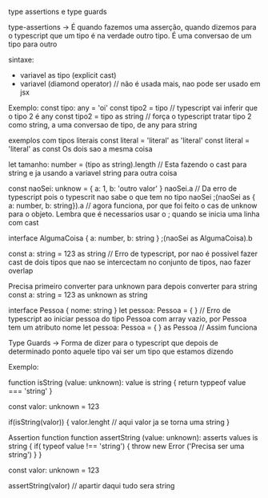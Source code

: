 type assertions e type guards

type-assertions -> É quando fazemos uma asserção, quando dizemos para o typescript que um tipo é na verdade outro tipo. É uma conversao de um tipo para outro

sintaxe:
- variavel as tipo   (explicit cast)
- <string>variavel   (diamond operator)    // não é usada mais, nao pode ser usado em jsx

Exemplo:
const tipo: any = 'oi'
const tipo2 = tipo  // typescript vai inferir que o tipo 2 é any
const tipo2 = tipo as string   // força o typescript tratar tipo 2 como string, a uma conversao de tipo, de any para string

exemplos com tipos literais
const literal = 'literal' as 'literal'
const literal = 'literal' as const 
Os dois sao a mesma coisa

let tamanho: number = (tipo as string).length    // Esta fazendo o cast para string e ja usando a variavel string para outra coisa

const naoSei: unknow = { a: 1, b: 'outro valor' }
naoSei.a   // Da erro de typescript pois o typescrit nao sabe o que tem no tipo naoSei
;(naoSei as { a: number, b: string}).a   // agora funciona, por que foi feito o cas de unknow para o objeto. Lembra que é necessarios usar o ; quando se inicia uma linha com cast

interface AlgumaCoisa {
    a: number,
    b: string
}
;(naoSei as AlgumaCoisa).b   

const a: string = 123 as string   // Erro de typescript, por nao é possivel fazer cast de dois tipos que nao se intercectam no conjunto de tipos, nao fazer overlap

Precisa primeiro converter para unknown para depois converter para string
const a: string = 123 as unknown as string


interface Pessoa {
    nome: string
}
let pessoa: Pessoa = { }   // Erro de typescript ao iniciar pessoa do tipo Pessoa com array vazio, por Pessoa tem um atributo nome
let pessoa: Pessoa = { } as Pessoa    // Assim funciona



Type Guards -> Forma de dizer para o typescript que depois de determinado ponto aquele tipo vai ser um tipo que estamos dizendo

Exemplo:

function isString (value: unknown): value is string {
    return typpeof value === 'string'
}

const valor: unknown = 123

if(isString(valor)) {
    valor.lenght   // aqui valor ja se torna uma string
}


Assertion function
function assertString (value: unknown): asserts values is string {
    if( typeof value !== 'string') {
        throw new Error ('Precisa ser uma string')
    }
}

const valor: unknown = 123

assertString(valor)
// apartir daqui tudo sera string





